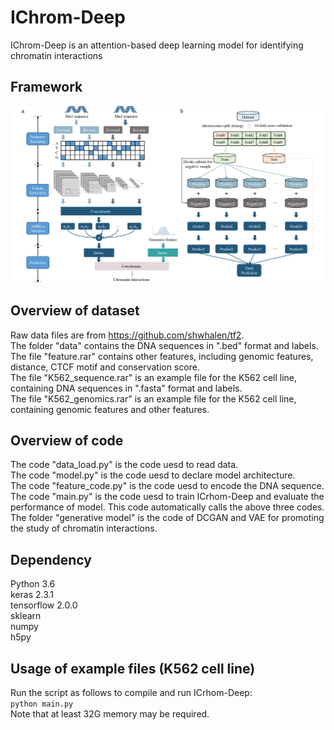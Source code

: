 # IChrom-Deep
IChrom-Deep is an attention-based deep learning model for identifying chromatin interactions

## Framework
![image](https://github.com/HaoWuLab-Bioinformatics/IChrom-Deep/blob/main/Figure/Figure.png)

## Overview of dataset
Raw data files are from https://github.com/shwhalen/tf2.  
The folder "data" contains the DNA sequences in ".bed" format and labels.  
The file "feature.rar" contains other features, including genomic features, distance, CTCF motif and conservation score.  
The file "K562_sequence.rar" is an example file for the K562 cell line, containing DNA sequences in ".fasta" format and labels.  
The file "K562_genomics.rar" is an example file for the K562 cell line, containing genomic features and other features.  

## Overview of code

The code "data_load.py" is the code uesd to read data.  
The code "model.py" is the code uesd to declare model architecture.  
The code "feature_code.py" is the code uesd to encode the DNA sequence.  
The code "main.py" is the code uesd to train ICrhom-Deep and evaluate the performance of model. This code automatically calls the above three codes.  
The folder "generative model" is the code of DCGAN and VAE for promoting the study of chromatin interactions.  

## Dependency
Python 3.6   
keras  2.3.1  
tensorflow 2.0.0  
sklearn  
numpy  
h5py 

## Usage of example files (K562 cell line)
Run the script as follows to compile and run ICrhom-Deep:  
`python main.py`  
Note that at least 32G memory may be required.
